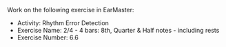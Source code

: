 Work on the following exercise in EarMaster:
- Activity: Rhythm Error Detection
- Exercise Name: 2/4 - 4 bars: 8th, Quarter & Half notes - including rests
- Exercise Number: 6.6
